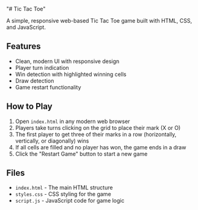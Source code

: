 "# Tic Tac Toe"

A simple, responsive web-based Tic Tac Toe game built with HTML, CSS, and JavaScript.

## Features

- Clean, modern UI with responsive design
- Player turn indication
- Win detection with highlighted winning cells
- Draw detection
- Game restart functionality

## How to Play

1. Open `index.html` in any modern web browser
2. Players take turns clicking on the grid to place their mark (X or O)
3. The first player to get three of their marks in a row (horizontally, vertically, or diagonally) wins
4. If all cells are filled and no player has won, the game ends in a draw
5. Click the "Restart Game" button to start a new game

## Files

- `index.html` - The main HTML structure
- `styles.css` - CSS styling for the game
- `script.js` - JavaScript code for game logic

